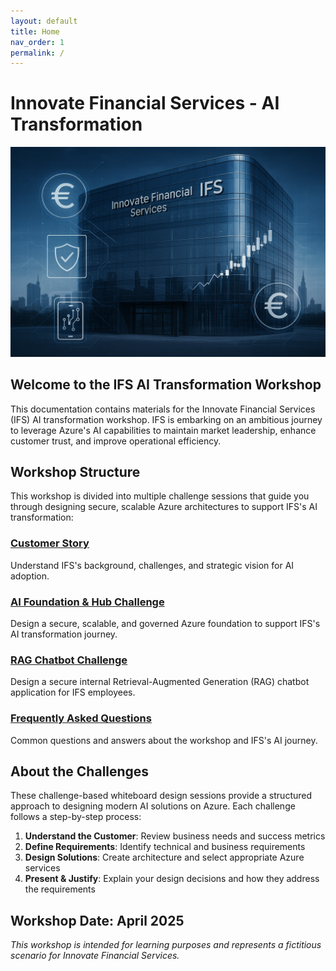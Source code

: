 ```yaml
---
layout: default
title: Home
nav_order: 1
permalink: /
---
```


# Innovate Financial Services - AI Transformation

![IFS Logo](/media/images/ifs.png)

## Welcome to the IFS AI Transformation Workshop

This documentation contains materials for the Innovate Financial Services (IFS) AI transformation workshop. IFS is embarking on an ambitious journey to leverage Azure's AI capabilities to maintain market leadership, enhance customer trust, and improve operational efficiency.

## Workshop Structure

This workshop is divided into multiple challenge sessions that guide you through designing secure, scalable Azure architectures to support IFS's AI transformation:

### [Customer Story](./ifs-customer-story.md)
Understand IFS's background, challenges, and strategic vision for AI adoption.

### [AI Foundation & Hub Challenge](./ifs-alz-overview.md)
Design a secure, scalable, and governed Azure foundation to support IFS's AI transformation journey.

### [RAG Chatbot Challenge](./ifs-rag-overview.md)
Design a secure internal Retrieval-Augmented Generation (RAG) chatbot application for IFS employees.

### [Frequently Asked Questions](./ifs-faq.md)
Common questions and answers about the workshop and IFS's AI journey.

## About the Challenges

These challenge-based whiteboard design sessions provide a structured approach to designing modern AI solutions on Azure. Each challenge follows a step-by-step process:

1. **Understand the Customer**: Review business needs and success metrics
2. **Define Requirements**: Identify technical and business requirements
3. **Design Solutions**: Create architecture and select appropriate Azure services
4. **Present & Justify**: Explain your design decisions and how they address the requirements

## Workshop Date: April 2025

*This workshop is intended for learning purposes and represents a fictitious scenario for Innovate Financial Services.*